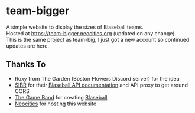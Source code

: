 # team-bigger

A simple website to display the sizes of Blaseball teams. \
Hosted at https://team-bigger.neocities.org (updated on any change). \
This is the same project as team-big,
I just got a new account so continued updates are here.

## Thanks To

*   Roxy from The Garden (Boston Flowers Discord server) for the idea
*   [SIBR](https://sibr.dev) for their [Blaseball API documentation](https://github.com/Society-for-Internet-Blaseball-Research/blaseball-api-spec) and API proxy to get around CORS
*   [The Game Band](https://thegameband.com) for creating [Blaseball](https://blaseball.com)
*   [Neocities](https://neocities.org) for hosting this website
